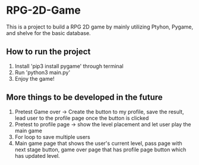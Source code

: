 # RPG-2D-Game
This is a project to build a RPG 2D game by mainly utilizing Ptyhon, Pygame, and shelve for the basic database. 

## How to run the project

1. Install 'pip3 install pygame' through terminal
2. Run 'python3 main.py'
3. Enjoy the game!

## More things to be developed in the future
1. Pretest Game over -> Create the button to my profile, save the result, lead user to the profile page once the button is clicked
2. Pretest to profile page -> show the level placement and let user play the main game
3. For loop to save multiple users
4. Main game page that shows the user's current level, pass page with next stage button, game over page that has profile page button which has updated level.
